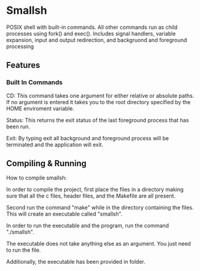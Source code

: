 # Smallsh

POSIX shell with built-in commands. All other commands run as child processes using fork() and exec(). Includes signal handlers, variable expansion, input and output redirection, and backgruond and foreground processing

## Features

### Built In Commands

  CD: This command takes one argument for either relative or absolute paths. If no argument is entered it takes you to the root directory specified by the HOME enviroment variable.
  
  Status: This returns the exit status of the last foreground process that has been run.
  
  Exit: By typing exit all background and foreground process will be terminated and the application will exit.

## Compiling & Running
How to compile smallsh:

In order to compile the project, first place the files in a directory making sure that all the c files, 
header files, and the Makefile are all present.

Second run the command "make" while in the directory containing the files. 
This will create an executable called "smallsh".

In order to run the executable and the program, run the command "./smallsh".

The executable does not take anything else as an argument. You just need to run the file. 

Additionally, the executable has been provided in folder.

